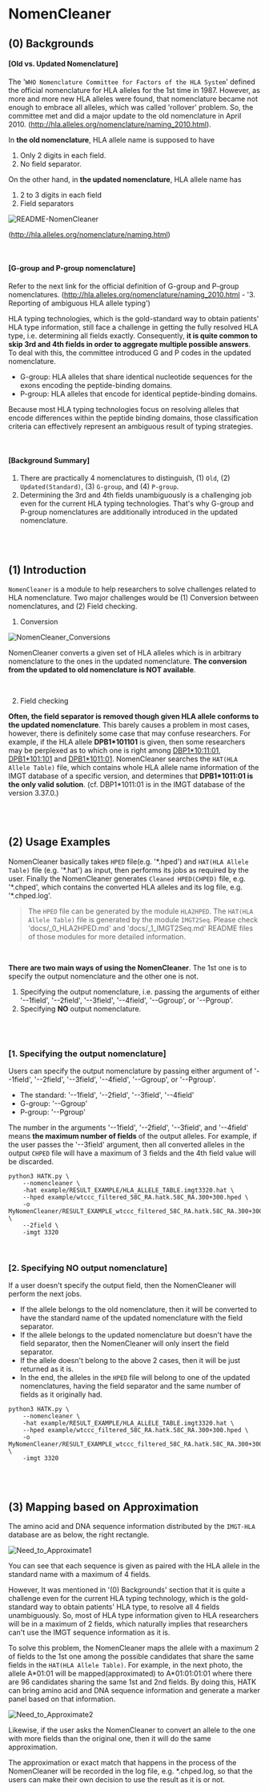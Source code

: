# NomenCleaner

## (0) Backgrounds

#### [Old vs. Updated Nomenclature]

The '`WHO Nomenclature Committee for Factors of the HLA System`' defined the official nomenclature for HLA alleles for the 1st time in 1987. However, as more and more new HLA alleles were found, that nomenclature became not enough to embrace all alleles, which was called 'rollover' problem. So, the committee met and did a major update to the old nomenclature in April 2010. (http://hla.alleles.org/nomenclature/naming_2010.html).

In **the old nomenclature**, HLA allele name is supposed to have 

1. Only 2 digits in each field.
2. No field separator.

On the other hand, in **the updated nomenclature**, HLA allele name has

1. 2 to 3 digits in each field
2. Field separators

![README-NomenCleaner](./img/README_3_NomenCleaner_Nomenclature.png)

(http://hla.alleles.org/nomenclature/naming.html)


<!-- The IPD-IMGT/HLA database currently uses the updated one and researchers should use it. However, there are some practical reasons that hinder its usage.

- It can be burdensome for preceding researchers to move from the old to updated nomenclature.
 -->

<br>

#### [G-group and P-group nomenclature]

Refer to the next link for the official definition of G-group and P-group nomenclatures. (http://hla.alleles.org/nomenclature/naming_2010.html - '3. Reporting of ambiguous HLA allele typing') 

HLA typing technologies, which is the gold-standard way to obtain patients' HLA type information, still face a challenge in getting the fully resolved HLA type, i.e. determining all fields exactly. Consequently, **it is quite common to skip 3rd and 4th fields in order to aggregate multiple possible answers**.
To deal with this, the committee introduced G and P codes in the updated nomenclature. 

* G-group: HLA alleles that share identical nucleotide sequences for the exons encoding the peptide-binding domains.
* P-group: HLA alleles that encode for identical peptide-binding domains.

Because most HLA typing technologies focus on resolving alleles that encode differences within the peptide binding domains, those classification criteria can effectively represent an ambiguous result of typing strategies.


<br>

#### [Background Summary]

1. There are practically 4 nomenclatures to distinguish, (1) `Old`, (2) `Updated(Standard)`, (3) `G-group`, and (4) `P-group`.
2. Determining the 3rd and 4th fields unambiguously is a challenging job even for the current HLA typing technologies. That's why G-group and P-group nomenclatures are additionally introduced in the updated nomenclature.


<br>
<br>


## (1) Introduction

`NomenCleaner` is a module to help researchers to solve challenges related to HLA nomenclature. Two major challenges would be (1) Conversion between nomenclatures, and (2) Field checking.



1. Conversion

![NomenCleaner_Conversions](./img/README_3_NomenCleaner_Conversions.png)

NomenCleaner converts a given set of HLA alleles which is in arbitrary nomenclature to the ones in the updated nomenclature. **The conversion from the updated to old nomenclature is NOT available**.

<br>

2. Field checking

**Often, the field separator is removed though given HLA allele conforms to the updated nomenclature**. This barely causes a problem in most cases, however, there is definitely some case that may confuse researchers. For example, if the HLA allele **DPB1\*101101** is given, then some researchers may be perplexed as to which one is right among <U>DBP1\*10:11:01</U>, <U>DPB1\*101:101</U> and <U>DPB1\*1011:01</U>. NomenCleaner searches the `HAT(HLA Allele Table)` file, which contains whole HLA allele name information of the IMGT database of a specific version, and determines that **DPB1*1011:01 is the only valid solution**. (cf. DBP1*1011:01 is in the IMGT database of the version 3.37.0.)


<br>
<br>


## (2) Usage Examples

NomenCleaner basically takes `HPED` file(e.g. '\*.hped') and `HAT(HLA Allele Table)` file (e.g. '\*.hat') as input, then performs its jobs as required by the user. Finally the NomenCleaner generates `Cleaned HPED(CHPED)` file, e.g. '\*.chped', which contains the converted HLA alleles and its log file, e.g. '\*.chped.log'.

> The `HPED` file can be generated by the module `HLA2HPED`. The `HAT(HLA Allele Table)` file is generated by the module `IMGT2Seq`. Please check 'docs/_0_HLA2HPED.md' and 'docs/_1_IMGT2Seq.md' README files of those modules for more detailed information.

<br>

**There are two main ways of using the NomenCleaner**. The 1st one is to specify the output nomenclature and the other one is not.

1. Specifying the output nomenclature, i.e. passing the arguments of either '--1field', '--2field', '--3field', '--4field', '--Ggroup', or '--Pgroup'.
2. Specifying **NO** output nomenclature.

<br>
<br>

### [1. Specifying the output nomenclature]

Users can specify the output nomenclature by passing either argument of '--1field', '--2field', '--3field', '--4field', '--Ggroup', or '--Pgroup'.

- The standard: '--1field', '--2field', '--3field', '--4field'
- G-group: '--Ggroup'
- P-group: '--Pgroup'

The number in the arguments '--1field', '--2field', '--3field', and '--4field' means **the maximum number of fields** of the output alleles. For example, if the user passes the '--3field' argument, then all converted alleles in the output `CHPED` file will have a maximum of 3 fields and the 4th field value will be discarded.

```
python3 HATK.py \
    --nomencleaner \
    -hat example/RESULT_EXAMPLE/HLA_ALLELE_TABLE.imgt3320.hat \
    --hped example/wtccc_filtered_58C_RA.hatk.58C_RA.300+300.hped \
    -o MyNomenCleaner/RESULT_EXAMPLE_wtccc_filtered_58C_RA.hatk.58C_RA.300+300.chr6.hg18 \
    --2field \
    -imgt 3320
```

<br>

### [2. Specifying **NO** output nomenclature]

If a user doesn't specify the output field, then the NomenCleaner will perform the next jobs.

<!-- - First of all, the NomenCleaner will check or automatically guess the number of fields for each HLA allele in the HPED file.
- If the allele doesn't have the field separator, then the NomenCleaner will check whether that allele belongs to the old or updated nomenclature.
- If the allele belongs to the old nomenclature, then it will be converted to the one in the standard name of the updated nomenclature with the previously confirmed number of fields.
- If the allele belongs to the updated nomenclature(standard, G-group, or P-group), then the NomenCleaner won't perform any conversion but will insert the field separator.
- If the allele has the field separoator at first, then it will be considered as an allele in the updated nomenclature -->

- If the allele belongs to the old nomenclature, then it will be converted to have the standard name of the updated nomenclature with the field separator.
- If the allele belongs to the updated nomenclature but doesn't have the field separator, then the NomenCleaner will only insert the field separator.
- If the allele doesn't belong to the above 2 cases, then it will be just returned as it is.
- In the end, the alleles in the `HPED` file will belong to one of the updated nomenclatures, having the field separator and the same number of fields as it originally had.

<!-- i.e. old -> standard, standarad -> standard, G-group -> G-group, P-group -> P-group, while each converted allele has the same number of fields as that of its original fields. -->

```
python3 HATK.py \
    --nomencleaner \
    -hat example/RESULT_EXAMPLE/HLA_ALLELE_TABLE.imgt3320.hat \
    --hped example/wtccc_filtered_58C_RA.hatk.58C_RA.300+300.hped \
    -o MyNomenCleaner/RESULT_EXAMPLE_wtccc_filtered_58C_RA.hatk.58C_RA.300+300.chr6.hg18 \
    -imgt 3320
```

<br>
<br>

## (3) Mapping based on Approximation

<!-- Somebody would have a question how the allele with less than 3 fields can be converted to the one with 3 or 4 fields. -->

The amino acid and DNA sequence information distributed by the `IMGT-HLA` database are as below, the right rectangle.

![Need_to_Approximate1](./img/README_3_NomenCleaner_approximation1.png)

You can see that each sequence is given as paired with the HLA allele in the standard name with a maximum of 4 fields.

However, It was mentioned in '(0) Backgrounds' section that it is quite a challenge even for the current HLA typing technology, which is the gold-standard way to obtain patients' HLA type, to resolve all 4 fields unambiguously. So, most of HLA type information given to HLA researchers will be in a maximum of 2 fields, which naturally implies that researchers can't use the IMGT sequence information as it is.

To solve this problem, the NomenCleaner maps the allele with a maximum 2 of fields to the 1st one among the possible candidates that share the same fields in the `HAT(HLA Allele Table)`. For example, in the next photo, the allele A\*01:01 will be mapped(approximated) to A\*01:01:01:01 where there are 96 candidates sharing the same 1st and 2nd fields. By doing this, HATK can bring amino acid and DNA sequence information and  generate a marker panel based on that information.

![Need_to_Approximate2](./img/README_3_NomenCleaner_approximation2.png)

Likewise, if the user asks the NomenCleaner to convert an allele to the one with more fields than the original one, then it will do the same approximation.

The approximation or exact match that happens in the process of the NomenCleaner will be recorded in the log file, e.g. *.chped.log, so that the users can make their own decision to use the result as it is or not.

<!-- <br>
<br>


## (4) Log file example


![LogFile_example_1](./img/README_3_NomenCleaner_Logfile1.png)

![LogFile_example_2](./img/README_3_NomenCleaner_Logfile2.png) -->
